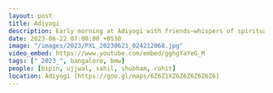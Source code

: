 ```yaml
---
layout: post
title: Adiyogi
description: Early morning at Adiyogi with friends—whispers of spirituality, a sunrise meditation, and the profound aura of the mighty Shiva. Unforgettable moments etched in the canvas of camaraderie and divine energy. 🌄🕉️ #AdiyogiJourney
date: 2023-06-22 07:00:00 +0530
image: "/images/2023/PXL_20230621_024212068.jpg"
video_embed: https://www.youtube.com/embed/gghgYaYeG_M
tags: ["_2023_", bangalore, bmw]
people: [bipin, ujjwal, sahil, shubham, rohit]
location: Adiyogi [https://goo.gl/maps/6Z6Z1XZ6Z6Z6Z6Z6Z6]
---
```


